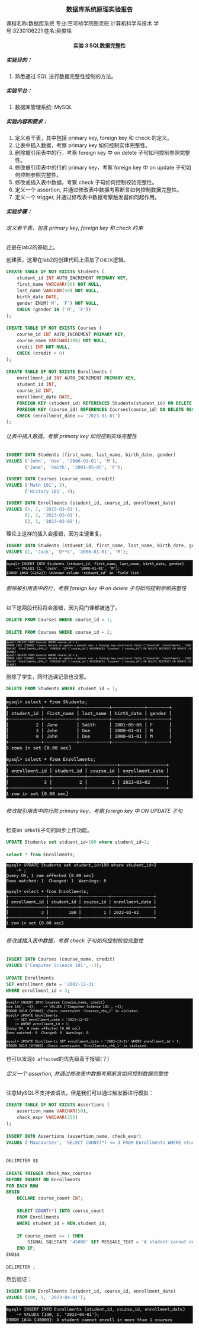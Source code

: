 <center><h3>数据库系统原理实验报告</h3></center>

课程名称:数据库系统
专业:竺可桢学院图灵班 计算机科学与技术
学号:3230106221
姓名:吴俊铭

<center><h4>实验 3 SQL数据完整性</h4></center>

##### 实验目的：

1. 熟悉通过 SQL 进行数据完整性控制的方法。

##### 实验平台：

1. 数据库管理系统: MySQL

##### 实验内容和要求：

1. 定义若干表，其中包括 primary key, foreign key 和 check 的定义。
2. 让表中插入数据，考察 primary key 如何控制实体完整性。
3. 删除被引用表中的行，考察 foreign key 中 on delete 子句如何控制参照完整性。
4. 修改被引用表中的行的 primary key，考察 foreign key 中 on update 子句如何控制参照完整性。
5. 修改或插入表中数据，考察 check 子句如何控制校验完整性。
6. 定义一个 assertion, 并通过修改表中数据考察断言如何控制数据完整性。
7. 定义一个 trigger, 并通过修改表中数据考察触发器如何起作用。

##### 实验步骤：

###### 定义若干表，包含 primary key, foreign key 和 check 约束

还是在lab2的基础上。

创建表，这里在lab2的创建代码上添加了`CHECK`逻辑。

```sql
CREATE TABLE IF NOT EXISTS Students (
    student_id INT AUTO_INCREMENT PRIMARY KEY,  
    first_name VARCHAR(50) NOT NULL,            
    last_name VARCHAR(50) NOT NULL,            
    birth_date DATE,                            
    gender ENUM('M', 'F') NOT NULL,            
    CHECK (gender IN ('M', 'F'))           
);

CREATE TABLE IF NOT EXISTS Courses (
    course_id INT AUTO_INCREMENT PRIMARY KEY,  
    course_name VARCHAR(100) NOT NULL,         
    credit INT NOT NULL,                     
    CHECK (credit > 0)                         
);

CREATE TABLE IF NOT EXISTS Enrollments (
    enrollment_id INT AUTO_INCREMENT PRIMARY KEY,  
    student_id INT,                            
    course_id INT,                             
    enrollment_date DATE,                
    FOREIGN KEY (student_id) REFERENCES Students(student_id) ON DELETE CASCADE ON UPDATE CASCADE,  
    FOREIGN KEY (course_id) REFERENCES Courses(course_id) ON DELETE RESTRICT ON UPDATE CASCADE,
    CHECK (enrollment_date >= '2023-01-01')                          
);
```

###### 让表中插入数据，考察 primary key 如何控制实体完整性

```sql
INSERT INTO Students (first_name, last_name, birth_date, gender)
VALUES ('John', 'Doe', '2000-01-01', 'M'),
       ('Jane', 'Smith', '2001-05-05', 'F');
```

```sql
INSERT INTO Courses (course_name, credit)
VALUES ('Math 101', 3),
       ('History 101', 4);
```

```sql
INSERT INTO Enrollments (student_id, course_id, enrollment_date)
VALUES (1, 1, '2023-03-01'),  
       (1, 2, '2023-03-01'),  
       (2, 1, '2023-03-02');  
```

理论上这样的插入会报错，因为主键重复。

```sql
INSERT INTO Students (stduent_id, first_name, last_name, birth_date, gender)
VALUES (1, 'Jack', 'D**k', '2000-01-01', 'M');  
```

![alt text](image.png)

###### 删除被引用表中的行，考察 foreign key 中 on delete 子句如何控制参照完整性

以下这两段代码将会报错，因为两门课都被选了。

```sql
DELETE FROM Courses WHERE course_id = 1;

DELETE FROM Courses WHERE course_id = 2;
```

![alt text](image-1.png)

删除了学生，同时选课记录也没惹。

```sql
DELETE FROM Students WHERE student_id = 1;
```

![alt text](image-2.png)

###### 修改被引用表中的行的 primary key，考察 foreign key 中 ON UPDATE 子句

检查`ON UPDATE`子句的同步上传功能。

```sql
UPDATE Students set stduent_id=100 where student_id=2;

select * from Enrollments;
```

![alt text](image-3.png)

###### 修改或插入表中数据，考察 check 子句如何控制校验完整性

```sql
INSERT INTO Courses (course_name, credit)
VALUES ('Computer Science 101', -3);

UPDATE Enrollments
SET enrollment_date = '2002-12-31'
WHERE enrollment_id = 3;
```

![alt text](image-5.png)

也可以发现`0 affected`的优先级高于报错(？)

###### 定义一个 assertion, 并通过修改表中数据考察断言如何控制数据完整性

注意MySQL不支持该语法，但是我们可以通过触发器进行模拟：

```sql
CREATE TABLE IF NOT EXISTS Assertions (
    assertion_name VARCHAR(50),
    check_expr VARCHAR(255)
);

INSERT INTO Assertions (assertion_name, check_expr)
VALUES ('MaxCourses', 'SELECT COUNT(*) <= 3 FROM Enrollments WHERE student_id = 1');
```

###### 

```sql
DELIMITER $$

CREATE TRIGGER check_max_courses
BEFORE INSERT ON Enrollments
FOR EACH ROW
BEGIN
    DECLARE course_count INT;
    
    SELECT COUNT(*) INTO course_count
    FROM Enrollments
    WHERE student_id = NEW.student_id;

    IF course_count >= 1 THEN
        SIGNAL SQLSTATE '45000' SET MESSAGE_TEXT = 'A student cannot enroll in more than 1 courses';
    END IF;
END$$

DELIMITER ;
```

然后验证：

```sql
INSERT INTO Enrollments (student_id, course_id, enrollment_date)
VALUES (100, 1, '2023-04-01');
```

![alt text](image-6.png)